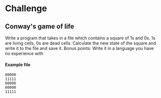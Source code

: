 # Challenge

## Conway's game of life

Write a program that takes in a file which contains a square of 1s and 0s. 1s are living cells, 0s are dead cells. Calculate the new state of the square and write it to the file and save it.
Bonus points: Write it in a language you have no experience with


#### Example file

```
00000
11111
00000
00000
11111
```